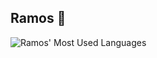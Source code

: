## Ramos 🌾
![Ramos' Most Used Languages](https://github-readme-stats.vercel.app/api/top-langs/?username=Gu-Ramos&layout=compact&theme=tokyonight&hide_border=true)

<!--
**Gu-Ramos/Gu-Ramos** is a ✨ _special_ ✨ repository because its `README.md` (this file) appears on your GitHub profile.

Here are some ideas to get you started:

- 🔭 I’m currently working on ...
- 🌱 I’m currently learning ...
- 👯 I’m looking to collaborate on ...
- 🤔 I’m looking for help with ...
- 💬 Ask me about ...
- 📫 How to reach me: ...
- 😄 Pronouns: ...
- ⚡ Fun fact: ...
-->
